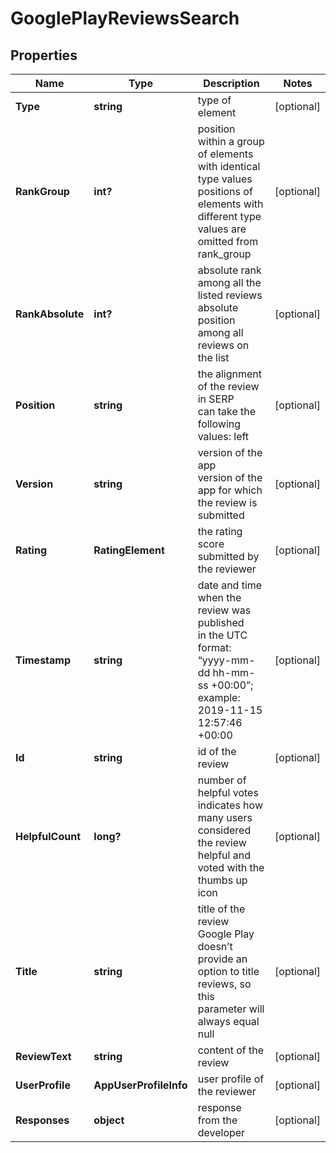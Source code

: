 # GooglePlayReviewsSearch


## Properties

| Name | Type | Description | Notes |
|------------ | ------------- | ------------- | -------------|
**Type** | **string** | type of element |[optional]|
**RankGroup** | **int?** | position within a group of elements with identical type values<br>positions of elements with different type values are omitted from rank_group |[optional]|
**RankAbsolute** | **int?** | absolute rank among all the listed reviews<br>absolute position among all reviews on the list |[optional]|
**Position** | **string** | the alignment of the review in SERP<br>can take the following values: left |[optional]|
**Version** | **string** | version of the app<br>version of the app for which the review is submitted |[optional]|
**Rating** | **RatingElement** | the rating score submitted by the reviewer |[optional]|
**Timestamp** | **string** | date and time when the review was published<br>in the UTC format: “yyyy-mm-dd hh-mm-ss +00:00”;<br>example:<br>2019-11-15 12:57:46 +00:00 |[optional]|
**Id** | **string** | id of the review |[optional]|
**HelpfulCount** | **long?** | number of helpful votes<br>indicates how many users considered the review helpful and voted with the thumbs up icon |[optional]|
**Title** | **string** | title of the review<br>Google Play doesn’t provide an option to title reviews, so this parameter will always equal null |[optional]|
**ReviewText** | **string** | content of the review |[optional]|
**UserProfile** | **AppUserProfileInfo** | user profile of the reviewer |[optional]|
**Responses** | **object** | response from the developer |[optional]|